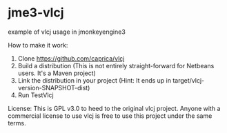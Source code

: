 # jme3-vlcj
example of vlcj usage in jmonkeyengine3

How to make it work:
1. Clone https://github.com/caprica/vlcj
2. Build a distribution (This is not entirely straight-forward for Netbeans users. It's a Maven project)
3. Link the distribution in your project (Hint: It ends up in target/vlcj-version-SNAPSHOT-dist)
4. Run TestVlcj

License:
This is GPL v3.0 to heed to the original vlcj project. Anyone with a commercial license to use vlcj is free to use this project under the same terms.


